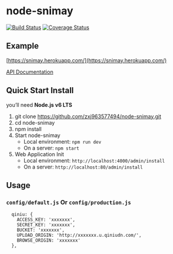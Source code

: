 # node-snimay

[![Build Status](https://travis-ci.org/zxj963577494/node-snimay.svg?branch=heroku)](https://travis-ci.org/zxj963577494/node-snimay)
[![Coverage Status](https://coveralls.io/repos/github/zxj963577494/node-snimay/badge.svg?branch=heroku)](https://coveralls.io/github/zxj963577494/node-snimay?branch=heroku)

## Example

[https://snimay.herokuapp.com/](https://snimay.herokuapp.com/)

[API Documentation](https://github.com/zxj963577494/node-snimay/blob/heroku/API.md)

## Quick Start Install

you’ll need **Node.js v6 LTS**

1. git clone https://github.com/zxj963577494/node-snimay.git
1. cd node-snimay
1. npm install
1. Start node-snimay
    - Local environment: `npm run dev`
    - On a server: `npm start`
1. Web Application Init
    - Local environment: `http://localhost:4000/admin/install`
    - On a server: `http://localhost:80/admin/install`

## Usage

### ```config/default.js``` Or ```config/production.js```

```
  qiniu: {
    ACCESS_KEY: 'xxxxxxx',
    SECRET_KEY: 'xxxxxxx',
    BUCKET: 'xxxxxxx',
    UPLOAD_ORIGIN: 'http://xxxxxxx.u.qiniudn.com/',
    BROWSE_ORIGIN: 'xxxxxxx'
  },
```



